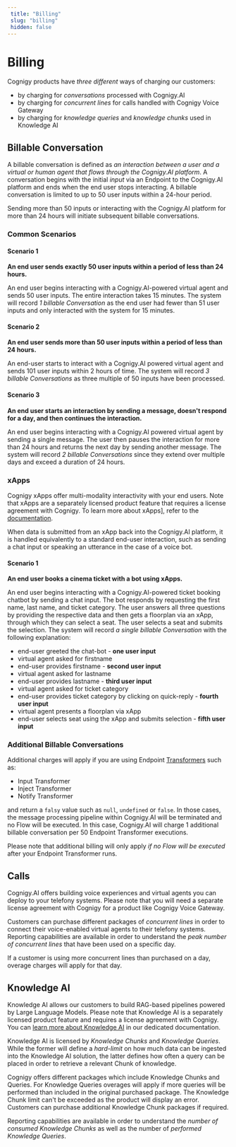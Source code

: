 ```yaml
---
 title: "Billing" 
 slug: "billing" 
 hidden: false 
---
```


# Billing

Cognigy products have *three different* ways of charging our customers:

- by charging for *conversations* processed with Cognigy.AI
- by charging for *concurrent lines* for calls handled with Cognigy Voice Gateway
- by charging for *knowledge queries* and *knowledge chunks* used in Knowledge AI

## Billable Conversation

A billable conversation is defined as *an interaction between a user and a virtual or human agent that flows through the Cognigy.AI platform*. A conversation begins with the initial *input* via an Endpoint to the Cognigy.AI platform and ends when the end user stops interacting. A billable conversation is limited to up to 50 user inputs within a 24-hour period.

Sending more than 50 inputs or interacting with the Cognigy.AI platform for more than 24 hours will initiate subsequent billable conversations.

### Common Scenarios

#### Scenario 1

**An end user sends exactly 50 user inputs within a period of less than 24 hours.**

An end user begins interacting with a Cognigy.AI-powered virtual agent and sends 50 user inputs. The entire interaction takes 15 minutes. The system will record *1 billable Conversation* as the end user had fewer than 51 user inputs and only interacted with the system for 15 minutes.

#### Scenario 2

**An end user sends more than 50 user inputs within a period of less than 24 hours.**

An end-user starts to interact with a Cognigy.AI powered virtual agent and sends 101 user inputs within 2 hours of time. The system will record *3 billable Conversations* as three multiple of 50 inputs have been processed.

#### Scenario 3

**An end user starts an interaction by sending a message, doesn't respond for a day, and then continues the interaction.**

An end user begins interacting with a Cognigy.AI powered virtual agent by sending a single message. The user then pauses the interaction for more than 24 hours and returns the next day by sending another message. The system will record *2 billable Conversations* since they extend over multiple days and exceed a duration of 24 hours.

### xApps

Cognigy xApps offer multi-modality interactivity with your end users. Note that xApps are a separately licensed product feature that requires a license agreement with Cognigy. To learn more about xApps], refer to the [documentation](./xApp/overview.md).

When data is submitted from an xApp back into the Cognigy.AI platform, it is handled equivalently to a standard end-user interaction, such as sending a chat input or speaking an utterance in the case of a voice bot.

#### Scenario 1

**An end user books a cinema ticket with a bot using xApps.**

An end user begins interacting with a Cognigy.AI-powered ticket booking chatbot by sending a chat input. The bot responds by requesting the first name, last name, and ticket category. The user answers all three questions by providing the respective data and then gets a floorplan via an xApp, through which they can select a seat. The user selects a seat and submits the selection. The system will record *a single billable Conversation* with the following explanation:

- end-user greeted the chat-bot - **one user input**
- virtual agent asked for firstname
- end-user provides firstname - **second user input**
- virtual agent asked for lastname
- end-user provides lastname - **third user input**
- virtual agent asked for ticket category
- end-user provides ticket category by clicking on quick-reply - **fourth user input**
- virtual agent presents a floorplan via xApp
- end-user selects seat using the xApp and submits selection - **fifth user input**

### Additional Billable Conversations

Additional charges will apply if you are using Endpoint [Transformers](../ai/endpoints/transformers/transformers.md) such as:

- Input Transformer
- Inject Transformer
- Notify Transformer

and return a `falsy` value such as `null`, `undefined` or `false`. In those cases, the message processing pipeline within Cognigy.AI will be terminated and no Flow will be executed. In this case, Cognigy.AI will charge 1 additional billable conversation per 50 Endpoint Transformer executions.

Please note that additional billing will only apply *if no Flow will be executed* after your Endpoint Transformer runs.

## Calls

Cognigy.AI offers building voice experiences and virtual agents you can deploy to your telefony systems. Please note that you will need a separate license agreement with Cognigy for a product like Cognigy Voice Gateway.

Customers can purchase different packages of *concurrent lines* in order to connect their voice-enabled virtual agents to their telefony systems. Reporting capabilities are available in order to understand the *peak number of concurrent lines* that have been used on a specific day.

If a customer is using more concurrent lines than purchased on a day, overage charges will apply for that day.

## Knowledge AI

Knowledge AI allows our customers to build RAG-based pipelines powered by Large Language Models. Please note that Knowledge AI is a separately licensed product feature and requires a license agreement with Cognigy. You can [learn more about Knowledge AI](./knowledge-ai/overview.md) in our dedicated documentation.

Knowledge AI is licensed by *Knowledge Chunks* and *Knowledge Queries*. While the former will define a *hard-limit* on how much data can be ingested into the Knowledge AI solution, the latter defines how often a query can be placed in order to retrieve a relevant Chunk of knowledge.

Cognigy offers different packages which include Knowledge Chunks and Queries. For Knowledge Queries overages will apply if more queries will be performed than included in the original purchased package. The Knowledge Chunk limit can't be exceeded as the product will display an error. Customers can purchase additional Knowledge Chunk packages if required.

Reporting capabilities are available in order to understand the *number of consumed Knowledge Chunks* as well as the number of *performed Knowledge Queries*.